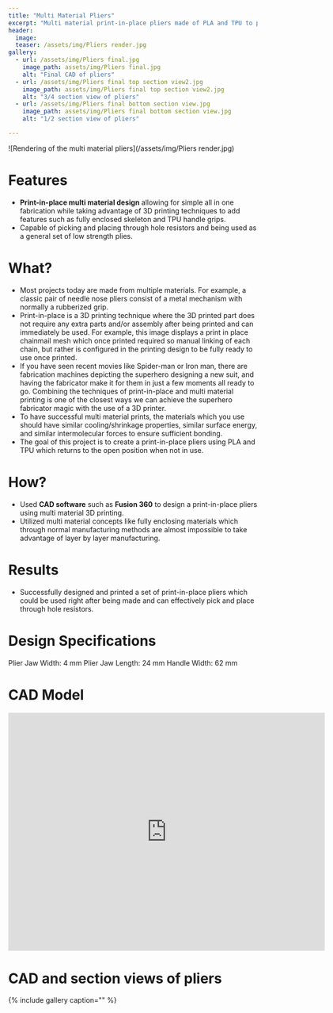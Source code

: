 ```yaml
---
title: "Multi Material Pliers"
excerpt: "Multi material print-in-place pliers made of PLA and TPU to pick and place through hole resistors."
header:
  image:
  teaser: /assets/img/Pliers render.jpg
gallery:
  - url: /assets/img/Pliers final.jpg
    image_path: assets/img/Pliers final.jpg
    alt: "Final CAD of pliers"
  - url: /assets/img/Pliers final top section view2.jpg
    image_path: assets/img/Pliers final top section view2.jpg
    alt: "3/4 section view of pliers"
  - url: /assets/img/Pliers final bottom section view.jpg
    image_path: assets/img/Pliers final bottom section view.jpg
    alt: "1/2 section view of pliers"

---
```


![Rendering of the multi material pliers](/assets/img/Pliers render.jpg)

# Features

* **Print-in-place multi material design** allowing for simple all in one fabrication while taking advantage of 3D printing techniques to add features such as fully enclosed skeleton and TPU handle grips. 
* Capable of picking and placing through hole resistors and being used as a general set of low strength plies. 

# What?

* Most projects today are made from multiple materials. For example, a classic pair of needle nose pliers consist of a metal mechanism with normally a rubberized grip. 
* Print-in-place is a 3D printing technique where the 3D printed part does not require any extra parts and/or assembly after being printed and can immediately be used. For example, this image displays a print in place chainmail mesh which once printed required so manual linking of each chain, but rather is configured in the printing design to be fully ready to use once printed.
* If you have seen recent movies like Spider-man or Iron man, there are fabrication machines depicting the superhero designing a new suit, and having the fabricator make it for them in just a few moments all ready to go. Combining the techniques of print-in-place and multi material printing is one of the closest ways we can achieve the superhero fabricator magic with the use of a 3D printer.
* To have successful multi material prints, the materials which you use should have similar cooling/shrinkage properties, similar surface energy, and similar intermolecular forces to ensure sufficient bonding.
* The goal of this project is to create a print-in-place pliers using PLA and TPU which returns to the open position when not in use.

# How?

* Used **CAD software** such as **Fusion 360** to design a print-in-place pliers using multi material 3D printing.
* Utilized multi material concepts like fully enclosing materials which through normal manufacturing methods are almost impossible to take advantage of layer by layer manufacturing. 

# Results

* Successfully designed and printed a set of print-in-place pliers which could be used right after being made and can effectively pick and place through hole resistors.

# Design Specifications

Plier Jaw Width: 4 mm
Plier Jaw Length: 24 mm
Handle Width: 62 mm

# CAD Model

<iframe src="https://vanderbilt643.autodesk360.com/shares/public/SH512d4QTec90decfa6e97c9bc81b8c733fb?mode=embed" width="640" height="480" allowfullscreen="true" webkitallowfullscreen="true" mozallowfullscreen="true"  frameborder="0"></iframe>

# CAD and section views of pliers

{% include gallery caption="" %}
